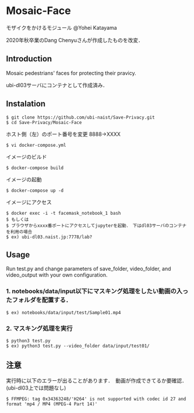 # Mosaic-Face
モザイクをかけるモジュール @Yohei Katayama

2020年秋卒業のDang Chenyuさんが作成したものを改変．
 

## Introduction
Mosaic pedestrians' faces for protecting their pravicy.

ubi-dl03サーバにコンテナとして作成済み．

## Instalation

    $ git clone https://github.com/ubi-naist/Save-Privacy.git
    $ cd Save-Privacy/Mosaic-Face

ホスト側（左）のポート番号を変更 8888→XXXX

    $ vi docker-compose.yml

イメージのビルド

    $ docker-compose build
    
イメージの起動
    
    $ docker-compose up -d
    
イメージにアクセス
    
    $ docker exec -i -t facemask_notebook_1 bash
    $ もしくは
    $ ブラウザからxxxx番ポートにアクセスしてjupyterを起動．　下はdl03サーバのコンテナを利用の場合
    $ ex) ubi-dl03.naist.jp:7778/lab?




## Usage
Run test.py and change parameters of save_folder, video_folder, and video_output with your own configuration. 

### 1. notebooks/data/input以下にマスキング処理をしたい動画の入ったフォルダを配置する．
 
    $ ex) notebooks/data/input/test/Sample01.mp4


### 2. マスキング処理を実行
 
    $ python3 test.py 
    $ ex) python3 test.py --video_folder data/input/test01/
     


## 注意

実行時に以下のエラーが出ることがあります．　動画が作成できてるか要確認．(ubi-dl03上では問題なし)

    $ FFMPEG: tag 0x34363248/'H264' is not supported with codec id 27 and format 'mp4 / MP4 (MPEG-4 Part 14)'
